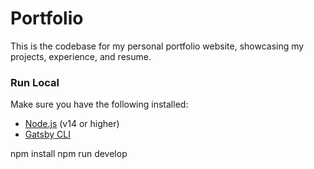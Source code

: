 # Portfolio

This is the codebase for my personal portfolio website, showcasing my projects, experience, and resume.

### Run Local

Make sure you have the following installed:

- [Node.js](https://nodejs.org/) (v14 or higher)
- [Gatsby CLI](https://www.gatsbyjs.com/docs/reference/gatsby-cli/)

npm install
npm run develop
